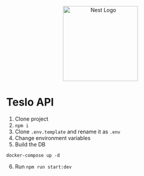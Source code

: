 <p align="center">
  <a href="http://nestjs.com/" target="blank"><img src="https://nestjs.com/img/logo-small.svg" width="200" alt="Nest Logo" /></a>
</p>

# Teslo API
1. Clone project
2. ```npm i```
3. Clone  ```.env.template``` and rename it as ```.env```
4. Change environment variables
5. Build the DB
```
docker-compose up -d
```
6. Run ```npm run start:dev```